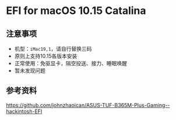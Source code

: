 # EFI for macOS 10.15 Catalina
## 注意事项

- 机型：`iMac19,1`，请自行替换三码
- 原则上支持10.15各版本安装
- 正常使用：免驱显卡，隔空投送、接力、睡眠唤醒
- 暂未发现问题

## 参考资料

https://github.com/johnzhaoican/ASUS-TUF-B365M-Plus-Gaming--hackintosh-EFI
